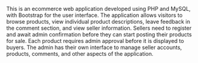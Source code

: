 This is an ecommerce web application developed using PHP and MySQL, with Bootstrap for the user interface. The application allows visitors to browse products, view individual product descriptions, leave feedback in the comment section, and view seller information. Sellers need to register and await admin confirmation before they can start posting their products for sale. Each product requires admin approval before it is displayed to buyers. The admin has their own interface to manage seller accounts, products, comments, and other aspects of the application.
